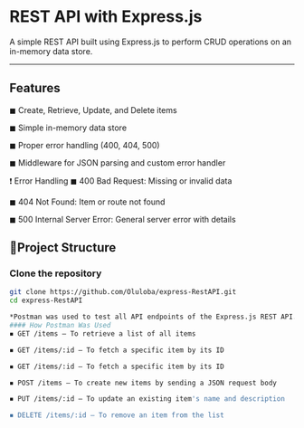 # REST API with Express.js

A simple REST API built using Express.js to perform CRUD operations on an in-memory data store.

---

## Features

◼ Create, Retrieve, Update, and Delete items 

◼ Simple in-memory data store 

◼ Proper error handling (400, 404, 500) 

◼ Middleware for JSON parsing and custom error handler 


❗ Error Handling
◼ 400 Bad Request: Missing or invalid data

◼ 404 Not Found: Item or route not found

◼ 500 Internal Server Error: General server error with details


##  📃Project Structure

### Clone the repository


```bash
git clone https://github.com/Oluloba/express-RestAPI.git
cd express-RestAPI

*Postman was used to test all API endpoints of the Express.js REST API.* 
#### How Postman Was Used
◾ GET /items — To retrieve a list of all items

◾ GET /items/:id — To fetch a specific item by its ID

◾ GET /items/:id — To fetch a specific item by its ID

◾ POST /items — To create new items by sending a JSON request body

◾ PUT /items/:id — To update an existing item's name and description

◾ DELETE /items/:id — To remove an item from the list
